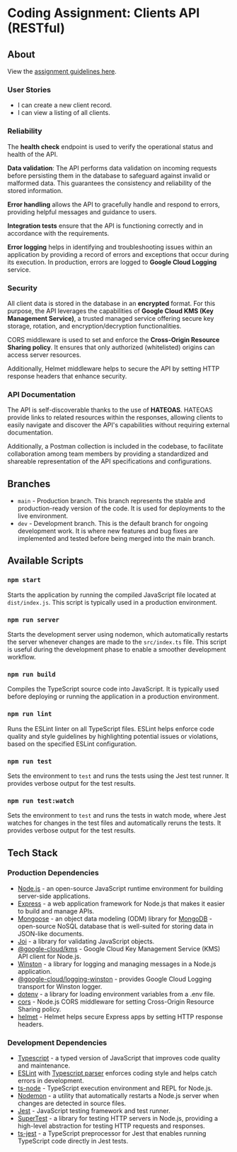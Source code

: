 # Coding Assignment: Clients API (RESTful)

## About

View the [assignment guidelines here](https://www.craft.me/s/BajD9tAHpBbTME).

### User Stories

- I can create a new client record.
- I can view a listing of all clients.

### Reliability

The **health check** endpoint is used to verify the operational status and health of the API.

**Data validation**: The API performs data validation on incoming requests before persisting them in the database to safeguard against invalid or malformed data. This guarantees the consistency and reliability of the stored information.

**Error handling** allows the API to gracefully handle and respond to errors, providing helpful messages and guidance to users.

**Integration tests** ensure that the API is functioning correctly and in accordance with the requirements.

**Error logging** helps in identifying and troubleshooting issues within an application by providing a record of errors and exceptions that occur during its execution. In production, errors are logged to **Google Cloud Logging** service.

### Security

All client data is stored in the database in an **encrypted** format. For this purpose, the API leverages the capabilities of **Google Cloud KMS (Key Management Service)**, a trusted managed service offering secure key storage, rotation, and encryption/decryption functionalities.

CORS middleware is used to set and enforce the **Cross-Origin Resource Sharing policy**. It ensures that only authorized (whitelisted) origins can access server resources.

Additionally, Helmet middleware helps to secure the API by setting HTTP response headers that enhance security.

### API Documentation

The API is self-discoverable thanks to the use of **HATEOAS**. HATEOAS provide links to related resources within the responses, allowing clients to easily navigate and discover the API's capabilities without requiring external documentation.

Additionally, a Postman collection is included in the codebase, to facilitate collaboration among team members by providing a standardized and shareable representation of the API specifications and configurations.

## Branches

- `main` - Production branch. This branch represents the stable and production-ready version of the code. It is used for deployments to the live environment.
- `dev` - Development branch. This is the default branch for ongoing development work. It is where new features and bug fixes are implemented and tested before being merged into the main branch.

## Available Scripts

### `npm start`

Starts the application by running the compiled JavaScript file located at `dist/index.js`. This script is typically used in a production environment.

### `npm run server`

Starts the development server using nodemon, which automatically restarts the server whenever changes are made to the `src/index.ts` file. This script is useful during the development phase to enable a smoother development workflow.

### `npm run build`

Compiles the TypeScript source code into JavaScript. It is typically used before deploying or running the application in a production environment.

### `npm run lint`

Runs the ESLint linter on all TypeScript files. ESLint helps enforce code quality and style guidelines by highlighting potential issues or violations, based on the specified ESLint configuration.

### `npm run test`

Sets the environment to `test` and runs the tests using the Jest test runner. It provides verbose output for the test results.

### `npm run test:watch`

Sets the environment to `test` and runs the tests in watch mode, where Jest watches for changes in the test files and automatically reruns the tests. It provides verbose output for the test results.

## Tech Stack

### Production Dependencies

- [Node.js](https://nodejs.org/en/docs/) - an open-source JavaScript runtime environment for building server-side applications.
- [Express](https://expressjs.com/) - a web application framework for Node.js that makes it easier to build and manage APIs.
- [Mongoose](https://mongoosejs.com/) - an object data modeling (ODM) library for [MongoDB](https://www.mongodb.com/home) - open-source NoSQL database that is well-suited for storing data in JSON-like documents.
- [Joi](https://www.npmjs.com/package/joi) - a library for validating JavaScript objects.
- [@google-cloud/kms](https://www.npmjs.com/package/@google-cloud/kms) - Google Cloud Key Management Service (KMS) API client for Node.js.
- [Winston](https://www.npmjs.com/package/winston) - a library for logging and managing messages in a Node.js application.
- [@google-cloud/logging-winston](https://www.npmjs.com/package/@google-cloud/logging-winston) - provides Google Cloud Logging transport for Winston logger.
- [dotenv](https://www.npmjs.com/package/dotenv) - a library for loading environment variables from a .env file.
- [cors](https://www.npmjs.com/package/cors) - Node.js CORS middleware for setting Cross-Origin Resource Sharing policy.
- [helmet](https://www.npmjs.com/package/helmet) - Helmet helps secure Express apps by setting HTTP response headers.

### Development Dependencies

- [Typescript](https://www.npmjs.com/package/typescript) - a typed version of JavaScript that improves code quality and maintenance.
- [ESLint](https://www.npmjs.com/package/eslint) with [Typescript parser](https://www.npmjs.com/package/@typescript-eslint/parser) enforces coding style and helps catch errors in development.
- [ts-node](https://www.npmjs.com/package/ts-node) - TypeScript execution environment and REPL for Node.js.
- [Nodemon](https://www.npmjs.com/package/nodemon) - a utility that automatically restarts a Node.js server when changes are detected in source files.
- [Jest](https://jestjs.io/) - JavaScript testing framework and test runner.
- [SuperTest](https://www.npmjs.com/package/supertest) - a library for testing HTTP servers in Node.js, providing a high-level abstraction for testing HTTP requests and responses.
- [ts-jest](https://www.npmjs.com/package/ts-jest) - a TypeScript preprocessor for Jest that enables running TypeScript code directly in Jest tests.
